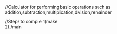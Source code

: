 //Calculator for performing basic operations such as addition,subtraction,multiplication,division,remainder

//Steps to compile
1)make		
2)./main

